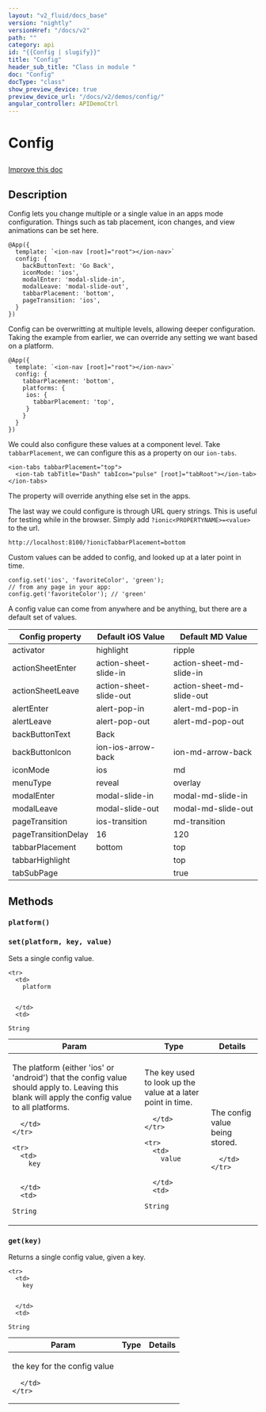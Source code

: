 ```yaml
---
layout: "v2_fluid/docs_base"
version: "nightly"
versionHref: "/docs/v2"
path: ""
category: api
id: "{{Config | slugify}}"
title: "Config"
header_sub_title: "Class in module "
doc: "Config"
docType: "class"
show_preview_device: true
preview_device_url: "/docs/v2/demos/config/"
angular_controller: APIDemoCtrl 
---
```










<h1 class="api-title">


Config






</h1>

<a class="improve-v2-docs" href='http://github.com/driftyco/ionic2/edit/master/ionic/config/config.ts#L9'>
Improve this doc
</a> 






<!-- description -->
<h2>Description</h2>

<p>Config lets you change multiple or a single value in an apps mode configuration. Things such as tab placement, icon changes, and view animations can be set here.</p>
<pre><code class="lang-ts">@App({
  template: `&lt;ion-nav [root]=&quot;root&quot;&gt;&lt;/ion-nav&gt;`
  config: {
    backButtonText: &#39;Go Back&#39;,
    iconMode: &#39;ios&#39;,
    modalEnter: &#39;modal-slide-in&#39;,
    modalLeave: &#39;modal-slide-out&#39;,
    tabbarPlacement: &#39;bottom&#39;,
    pageTransition: &#39;ios&#39;,
  }
})
</code></pre>
<p>Config can be overwritting at multiple levels, allowing deeper configuration. Taking the example from earlier, we can override any setting we want based on a platform.</p>
<pre><code class="lang-ts">@App({
  template: `&lt;ion-nav [root]=&quot;root&quot;&gt;&lt;/ion-nav&gt;`
  config: {
    tabbarPlacement: &#39;bottom&#39;,
    platforms: {
     ios: {
       tabbarPlacement: &#39;top&#39;,
     }
    }
  }
})
</code></pre>
<p>We could also configure these values at a component level. Take <code>tabbarPlacement</code>, we can configure this as a property on our <code>ion-tabs</code>.</p>
<pre><code class="lang-html">&lt;ion-tabs tabbarPlacement=&quot;top&quot;&gt;
  &lt;ion-tab tabTitle=&quot;Dash&quot; tabIcon=&quot;pulse&quot; [root]=&quot;tabRoot&quot;&gt;&lt;/ion-tab&gt;
&lt;/ion-tabs&gt;
</code></pre>
<p>The property will override anything else set in the apps.</p>
<p>The last way we could configure is through URL query strings. This is useful for testing while in the browser.
Simply add <code>?ionic&lt;PROPERTYNAME&gt;=&lt;value&gt;</code> to the url.</p>
<pre><code class="lang-bash">http://localhost:8100/?ionicTabbarPlacement=bottom
</code></pre>
<p>Custom values can be added to config, and looked up at a later point in time.</p>
<pre><code class="lang-javascript">config.set(&#39;ios&#39;, &#39;favoriteColor&#39;, &#39;green&#39;);
// from any page in your app:
config.get(&#39;favoriteColor&#39;); // &#39;green&#39;
</code></pre>
<p>A config value can come from anywhere and be anything, but there are a default set of values.</p>
<table>
<thead>
<tr>
<th>Config property</th>
<th>Default iOS Value</th>
<th>Default MD Value</th>
</tr>
</thead>
<tbody>
<tr>
<td>activator</td>
<td>highlight</td>
<td>ripple</td>
</tr>
<tr>
<td>actionSheetEnter</td>
<td>action-sheet-slide-in</td>
<td>action-sheet-md-slide-in</td>
</tr>
<tr>
<td>actionSheetLeave</td>
<td>action-sheet-slide-out</td>
<td>action-sheet-md-slide-out</td>
</tr>
<tr>
<td>alertEnter</td>
<td>alert-pop-in</td>
<td>alert-md-pop-in</td>
</tr>
<tr>
<td>alertLeave</td>
<td>alert-pop-out</td>
<td>alert-md-pop-out</td>
</tr>
<tr>
<td>backButtonText</td>
<td>Back</td>
<td></td>
</tr>
<tr>
<td>backButtonIcon</td>
<td>ion-ios-arrow-back</td>
<td>ion-md-arrow-back</td>
</tr>
<tr>
<td>iconMode</td>
<td>ios</td>
<td>md</td>
</tr>
<tr>
<td>menuType</td>
<td>reveal</td>
<td>overlay</td>
</tr>
<tr>
<td>modalEnter</td>
<td>modal-slide-in</td>
<td>modal-md-slide-in</td>
</tr>
<tr>
<td>modalLeave</td>
<td>modal-slide-out</td>
<td>modal-md-slide-out</td>
</tr>
<tr>
<td>pageTransition</td>
<td>ios-transition</td>
<td>md-transition</td>
</tr>
<tr>
<td>pageTransitionDelay</td>
<td>16</td>
<td>120</td>
</tr>
<tr>
<td>tabbarPlacement</td>
<td>bottom</td>
<td>top</td>
</tr>
<tr>
<td>tabbarHighlight</td>
<td></td>
<td>top</td>
</tr>
<tr>
<td>tabSubPage</td>
<td></td>
<td>true</td>
</tr>
</tbody>
</table>

<!-- @usage tag -->


<!-- @property tags -->


<!-- methods on the class -->

<h2>Methods</h2>

<div id="platform"></div>

<h3>
<code>platform()</code>
  

</h3>












<div id="set"></div>

<h3>
<code>set(platform,&nbsp;key,&nbsp;value)</code>
  

</h3>

Sets a single config value.


<table class="table param-table" style="margin:0;">
  <thead>
    <tr>
      <th>Param</th>
      <th>Type</th>
      <th>Details</th>
    </tr>
  </thead>
  <tbody>
    
    <tr>
      <td>
        platform
        
        
      </td>
      <td>
        
  <code>String</code>
      </td>
      <td>
        <p>The platform (either &#39;ios&#39; or &#39;android&#39;) that the config value should apply to. Leaving this blank will apply the config value to all platforms.</p>

        
      </td>
    </tr>
    
    <tr>
      <td>
        key
        
        
      </td>
      <td>
        
  <code>String</code>
      </td>
      <td>
        <p>The key used to look up the value at a later point in time.</p>

        
      </td>
    </tr>
    
    <tr>
      <td>
        value
        
        
      </td>
      <td>
        
  <code>String</code>
      </td>
      <td>
        <p>The config value being stored.</p>

        
      </td>
    </tr>
    
  </tbody>
</table>








<div id="get"></div>

<h3>
<code>get(key)</code>
  

</h3>

Returns a single config value, given a key.


<table class="table param-table" style="margin:0;">
  <thead>
    <tr>
      <th>Param</th>
      <th>Type</th>
      <th>Details</th>
    </tr>
  </thead>
  <tbody>
    
    <tr>
      <td>
        key
        
        
      </td>
      <td>
        
  <code>String</code>
      </td>
      <td>
        <p>the key for the config value</p>

        
      </td>
    </tr>
    
  </tbody>
</table>






<!-- related link --><!-- end content block -->


<!-- end body block -->

